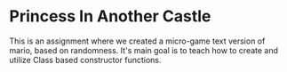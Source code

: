 Princess In Another Castle
===========================

This is an assignment where we created a micro-game text version of mario, based on randomness. It's main goal is to teach how to create and utilize Class based constructor functions. 